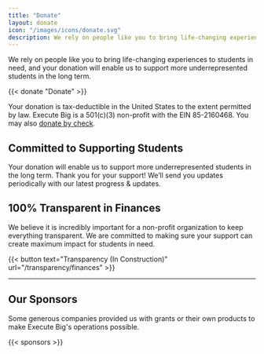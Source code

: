 ```yaml
---
title: "Donate"
layout: donate
icon: "/images/icons/donate.svg"
description: We rely on people like you to bring life-changing experiences to students in need, and your donation will enable us to support more underrepresented students in the long term.
---
```


We rely on people like you to bring life-changing experiences to students in need, and your donation will enable us to support more underrepresented students in the long term.

{{< donate "Donate" >}}

Your donation is tax-deductible in the United States to the extent permitted by law. Execute Big is a 501(c)(3) non-profit with the EIN 85-2160468. You may also [donate by check](/donate/check). 

## Committed to Supporting Students

Your donation will enable us to support more underrepresented students in the long term. Thank you for your support! We’ll send you updates periodically with our latest progress & updates.

## 100% Transparent in Finances

We believe it is incredibly important for a non-profit organization to keep everything transparent. We are committed to making sure your support can create maximum impact for students in need.

{{< button text="Transparency (In Construction)" url="/transparency/finances" >}}

***

## Our Sponsors

Some generous companies provided us with grants or their own products to make Execute Big's operations possible. 

{{< sponsors >}}